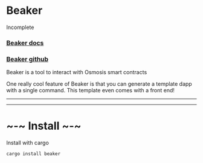 # Beaker

Incomplete

### [Beaker docs](https://docs.osmosis.zone/developing/dapps/get_started/cosmwasm-testnet.html) 

### [Beaker github](https://github.com/osmosis-labs/beaker) 

Beaker is a tool to interact with Osmosis smart contracts

One really cool feature of Beaker is that you can generate a template dapp with a single command. This template even comes with a front end!

---
---

# ~-~ Install ~-~

Install with cargo
```bash
cargo install beaker
```

</br>
